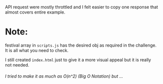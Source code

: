 API request were mostly throttled and I felt easier to copy one response that almost covers entire example.

# Note:

festival array in `scripts.js` has the desired obj as required in the challenge. It is all what you need to check.

I still created `index.html` just to give it a more visual appeal but it is really not needed.

###### I tried to make it as much as O(n^2) (Big O Notation) but ...
